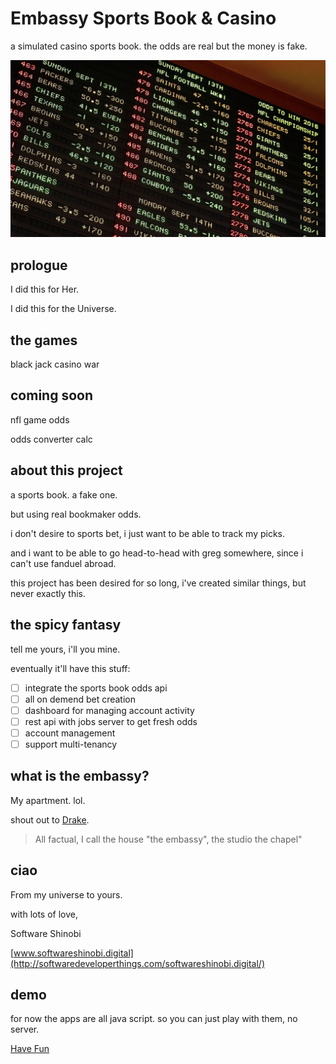 # Embassy Sports Book & Casino

a simulated casino sports book. the odds are real but the money is fake.

![Vivamus ac nisl ipsum](cover.jpg)

## prologue

I did this for Her.

I did this for the Universe.

## the games

black jack
casino war


## coming soon

nfl game odds

odds converter calc

## about this project

a sports book. a fake one.

but using real bookmaker odds.

i don't desire to sports bet, i just want to be able to track my picks.

and i want to be able to go head-to-head with greg somewhere, since i can't use fanduel abroad.

this project has been desired for so long, i've created similar things, but never exactly this.

## the spicy fantasy

tell me yours, i'll you mine.

eventually it'll have this stuff:

- [ ] integrate the sports book odds api
- [ ] all on demend bet creation
- [ ] dashboard for managing account activity
- [ ] rest api with jobs server to get fresh odds
- [ ] account management
- [ ] support multi-tenancy

## what is the embassy?

My apartment. lol.

shout out to [Drake](repository-documentation/readme.md).

> All factual, I call the house "the embassy", the studio the chapel"

## ciao

From my universe to yours.

with lots of love,

Software Shinobi

[www.softwareshinobi.digital](http://softwaredeveloperthings.com/softwareshinobi.digital/)

## demo

for now the apps are all java script. so you can just play with them, no server.

<a href="https://softwareshinobi.github.io/embassy-sports-book-casino/">Have Fun</a>

